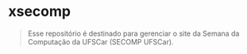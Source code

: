 # xsecomp
> Esse repositório é destinado para gerenciar o site da Semana
> da Computação da UFSCar (SECOMP UFSCar).
